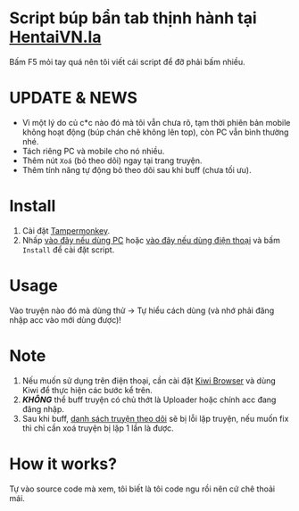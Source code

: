 # Script búp bẩn tab thịnh hành tại [HentaiVN.la](https://hentaivn.la/)
Bấm F5 mỏi tay quá nên tôi viết cái script để đỡ phải bấm nhiều.

# UPDATE & NEWS
- Vì một lý do củ c*c nào đó mà tôi vẫn chưa rõ, tạm thời phiên bản mobile không hoạt động (búp chán chê không lên top), còn PC vẫn bình thường nhé.
- Tách riêng PC và mobile cho nó nhiều.
- Thêm nút `Xoá` (bỏ theo dõi) ngay tại trang truyện.
- Thêm tính năng tự động bỏ theo dõi sau khi buff (chưa tối ưu). 

# Install
1. Cài đặt [Tampermonkey](https://chrome.google.com/webstore/detail/tampermonkey/dhdgffkkebhmkfjojejmpbldmpobfkfo).
2. Nhấp [vào đây nếu dùng PC](https://github.com/HentaiVN210/Bup_ban-v2.0/raw/main/PC_buff.user.js) hoặc [vào đây nếu dùng điện thoại](https://github.com/HentaiVN210/Bup_ban-v2.0/raw/main/MB_buff.user.js) và bấm `Install` để cài đặt script.

# Usage
Vào truyện nào đó mà dùng thử → Tự hiểu cách dùng (và nhớ phải đăng nhập acc vào mới dùng được)!

# Note
1. Nếu muốn sử dụng trên điện thoại, cần cài đặt [Kiwi Browser](https://play.google.com/store/apps/details?id=com.kiwibrowser.browser) và dùng Kiwi để thực hiện các bước kể trên.
2. ***KHÔNG*** thể buff truyện có chủ thớt là Uploader hoặc chính acc đang đăng nhập.
3. Sau khi buff, [danh sách truyện theo dõi](https://hentaivn.la/bookmark-list.php) sẽ bị lỗi lặp truyện, nếu muốn fix thì chỉ cần xoá truyện bị lặp 1 lần là được.

# How it works?
Tự vào source code mà xem, tôi biết là tôi code ngu rồi nên cứ chê thoải mái.
